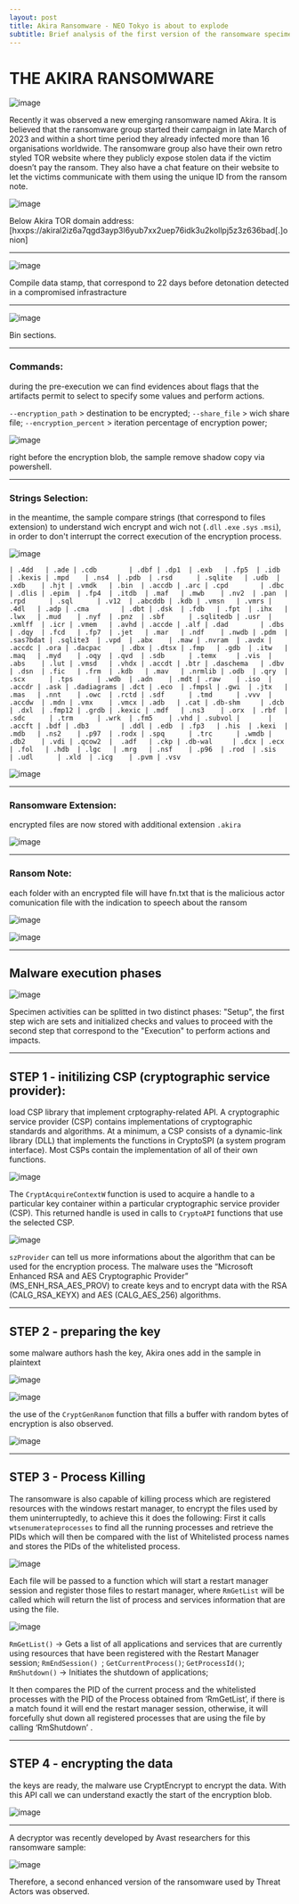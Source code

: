 ```yaml
---
layout: post
title: Akira Ransomware - NEO Tokyo is about to explode
subtitle: Brief analysis of the first version of the ransomware specimen used to ransom companies around the globe by the group named Akira.
---
```


>



# THE AKIRA RANSOMWARE

![image](https://github.com/user-attachments/assets/846cc351-9b1f-4903-a27b-6d01dc715308)

Recently it was observed a new emerging ransomware named Akira. It is believed that the ransomware group started their campaign in late March of 2023 and within a short time period they already infected more than 16 organisations worldwide. The ransomware group also have their own retro styled TOR website where they publicly expose stolen data if the victim doesn’t pay the ransom. They also have a chat feature on their website to let the victims communicate with them using the unique ID from the ransom note.

![image](https://github.com/user-attachments/assets/2c26f796-c2e8-4138-9cb2-6f23e2ca2eab)

Below Akira TOR domain address:
[hxxps://akiral2iz6a7qgd3ayp3l6yub7xx2uep76idk3u2kollpj5z3z636bad[.]onion]

------

![image](https://github.com/user-attachments/assets/59c27fbb-882b-42ff-9a5d-642c2ca8548c)

Compile data stamp, that correspond to 22 days before detonation detected in a compromised infrastracture

------

![image](https://github.com/user-attachments/assets/807ed619-3317-4649-9e79-ceef951808de)

Bin sections.

------

### Commands:
during the pre-execution we can find evidences about flags that the artifacts permit to select to specify some values and perform actions. 

`--encryption_path` > destination to be encrypted;
`--share_file` > wich share file;
`--encryption_percent` > iteration percentage of encryption power;

![image](https://github.com/user-attachments/assets/70bd39b6-2c6b-426c-8799-38a6f6476933)

right before the encryption blob, the sample remove shadow copy via powershell.

------
### Strings Selection:
in the meantime, the sample compare strings (that correspond to files extension) to understand wich encrypt and wich not (`.dll` `.exe` `.sys` `.msi`), in order to don't interrupt the correct execution of the encryption process.

![image](https://github.com/user-attachments/assets/b848496c-53bf-4d53-a4d2-fe9920418306)

~~~
| .4dd   | .ade | .cdb        | .dbf | .dp1  | .exb   | .fp5  | .idb   | .kexis | .mpd    | .ns4  | .pdb  | .rsd      | .sqlite   | .udb  | .xdb    | .hjt | .vmdk   | .bin  | .accdb | .arc | .cpd        | .dbc | .dlis | .epim  | .fp4  | .itdb  | .maf   | .mwb    | .nv2  | .pan  | .rpd      | .sql      | .v12  | .abcddb | .kdb | .vmsn   | .vmrs | .4dl   | .adp | .cma        | .dbt | .dsk  | .fdb   | .fpt  | .ihx   | .lwx   | .mud    | .nyf  | .pnz  | .sbf      | .sqlitedb | .usr  | .xmlff  | .icr | .vmem   | .avhd | .accde | .alf | .dad        | .dbs | .dqy  | .fcd   | .fp7  | .jet   | .mar   | .ndf    | .nwdb | .pdm  | .sas7bdat | .sqlite3  | .vpd  | .abx    | .maw | .nvram  | .avdx | .accdc | .ora | .dacpac     | .dbx | .dtsx | .fmp   | .gdb  | .itw   | .maq   | .myd    | .oqy  | .qvd  | .sdb      | .temx     | .vis  | .abs    | .lut | .vmsd   | .vhdx | .accdt | .btr | .daschema   | .dbv | .dsn  | .fic   | .frm  | .kdb   | .mav   | .nrmlib | .odb  | .qry  | .scx      | .tps      | .wdb  | .adn    | .mdt | .raw    | .iso  | .accdr | .ask | .dadiagrams | .dct | .eco  | .fmpsl | .gwi  | .jtx   | .mas   | .nnt    | .owc  | .rctd | .sdf      | .tmd      | .vvv  | .accdw  | .mdn | .vmx    | .vmcx | .adb   | .cat | .db-shm     | .dcb | .dxl  | .fmp12 | .grdb | .kexic | .mdf   | .ns3    | .orx  | .rbf  | .sdc      | .trm      | .wrk  | .fm5    | .vhd | .subvol |       | .accft | .bdf | .db3        | .ddl | .edb  | .fp3   | .his  | .kexi  | .mdb   | .ns2    | .p97  | .rodx | .spq      | .trc      | .wmdb | .db2    | .vdi | .qcow2  |  .adf   | .ckp | .db-wal     | .dcx | .ecx  | .fol   | .hdb  | .lgc   | .mrg   | .nsf    | .p96  | .rod  | .sis      | .udl      | .xld  | .icg    | .pvm | .vsv  
~~~

![image](https://github.com/user-attachments/assets/b250e15f-1dee-45b2-a6c8-f7e5bc34af8e)

------
### Ransomware Extension:
encrypted files are now stored with additional extension `.akira`

![image](https://github.com/user-attachments/assets/830d2e46-b875-4936-9e8d-3e4273b391a9)

------
### Ransom Note:
each folder with an encrypted file will have fn.txt that is the malicious actor comunication file with the indication to speech about the ransom

![image](https://github.com/user-attachments/assets/10bcb6b9-2a3d-4e7c-b5c8-80c88572cbfa)

![image](https://github.com/user-attachments/assets/32bfcf93-342e-4f53-b069-d4e509b98adb)

------

## Malware execution phases

![image](https://github.com/user-attachments/assets/82a08816-9742-4d42-8f95-aeb840ee31aa)

Specimen activities can be splitted in two distinct phases: "Setup", the first step wich are sets and initialized checks and values to proceed with the second step that correspond to the "Execution" to perform actions and impacts.

------

## STEP 1 - initilizing CSP (cryptographic service provider):

load CSP library that implement crptography-related API.
A cryptographic service provider (CSP) contains implementations of cryptographic standards and algorithms. At a minimum, a CSP consists of a dynamic-link library (DLL) that implements the functions in CryptoSPI (a system program interface). Most CSPs contain the implementation of all of their own functions.

![image](https://github.com/user-attachments/assets/130cf9b1-91d1-40a4-96c7-f98af77a5248)

The `CryptAcquireContextW` function is used to acquire a handle to a particular key container within a particular cryptographic service provider (CSP). This returned handle is used in calls to `CryptoAPI` functions that use the selected CSP.

![image](https://github.com/user-attachments/assets/1e869b27-cc00-4c80-8a99-3f06238f4260)

`szProvider` can tell us more informations about the algorithm that can be used for the encryption process.
The malware uses the “Microsoft Enhanced RSA and AES Cryptographic Provider” (MS_ENH_RSA_AES_PROV) to create keys and to encrypt data with the RSA (CALG_RSA_KEYX) and AES (CALG_AES_256) algorithms.

------

## STEP 2 - preparing the key
some malware authors hash the key, Akira ones add in the sample in plaintext

![image](https://github.com/user-attachments/assets/7372175d-8a9b-4354-95c4-bd2c01355835)

![image](https://github.com/user-attachments/assets/74e84f78-e149-4af2-8155-c3bd871d2387)

the use of the `CryptGenRanom` function that fills a buffer with random bytes of encryption is also observed.

![image](https://github.com/user-attachments/assets/3dcf0d3b-6982-48da-9c74-fd17d78130a0)


------

## STEP 3 - Process Killing
The ransomware is also capable of killing process which are registered resources with the windows restart manager, to encrypt the files used by them uninterruptedly, to achieve this it does the following:
First it calls `wtsenumerateprocesses` to find all the running processes and retrieve the PIDs which will then be compared with the list of Whitelisted process names and stores the PIDs of the whitelisted process.

![image](https://github.com/user-attachments/assets/a1528dff-5540-4431-9d1c-db1368dda468)

Each file will be passed to a function which will start a restart manager session and register those files to restart manager, where `RmGetList` will be called which will return the list of process and services information that are using the file.

![image](https://github.com/user-attachments/assets/58d9cd48-f459-4969-8b10-61359383113b)

`RmGetList()` -> Gets a list of all applications and services that are currently using resources that have been registered with the Restart Manager session;
`RmEndSession() `;
`GetCurrentProcess()`;
`GetProcessId()`;
`RmShutdown()` -> Initiates the shutdown of applications;


It then compares the PID of the current process and the whitelisted processes with the PID of the Process obtained from ‘RmGetList’, if there is a match found it will end the restart manager session, otherwise, it will forcefully shut down all registered processes that are using the file by calling ‘RmShutdown’ .

------

## STEP 4 - encrypting the data
the keys are ready, the malware use CryptEncrypt to encrypt the data. 
With this API call we can understand exactly the start of the encryption blob. 

![image](https://github.com/user-attachments/assets/56789de9-6f73-4244-a2a0-b1e18e3283be)

------

A decryptor was recently developed by Avast researchers for this ransomware sample:

![image](https://github.com/user-attachments/assets/67fd33d8-22d8-4f31-970f-acfe02f6c4ed)

Therefore, a second enhanced version of the ransomware used by Threat Actors was observed.















